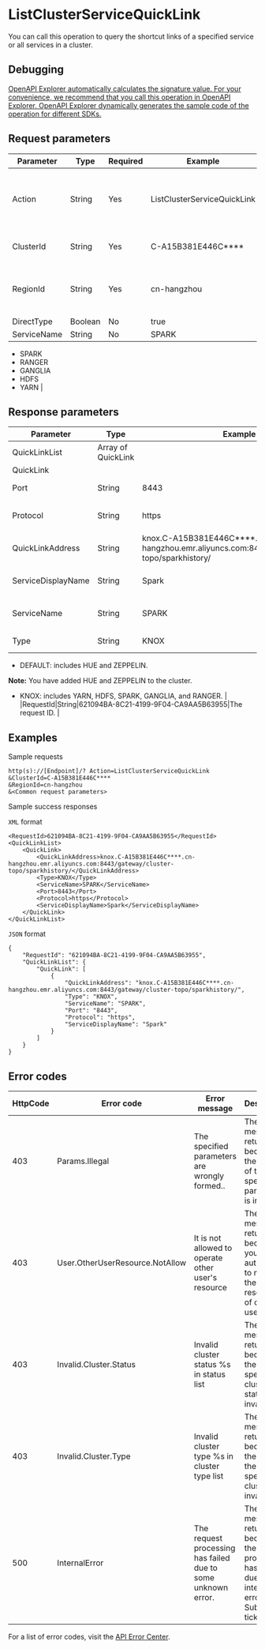 # ListClusterServiceQuickLink

You can call this operation to query the shortcut links of a specified service or all services in a cluster.

## Debugging

[OpenAPI Explorer automatically calculates the signature value. For your convenience, we recommend that you call this operation in OpenAPI Explorer. OpenAPI Explorer dynamically generates the sample code of the operation for different SDKs.](https://api.aliyun.com/#product=Emr&api=ListClusterServiceQuickLink&type=RPC&version=2016-04-08)

## Request parameters

|Parameter|Type|Required|Example|Description|
|---------|----|--------|-------|-----------|
|Action|String|Yes|ListClusterServiceQuickLink|The operation that you want to perform. For API requests using the HTTP or HTTPS URL, this parameter is required. Set the value to ListClusterServiceQuickLink. |
|ClusterId|String|Yes|C-A15B381E446C\*\*\*\*|The ID of the cluster. You can call [ListClusters](~~28147~~) to view the cluster ID. |
|RegionId|String|Yes|cn-hangzhou|The region ID of the resource. You can call [DescribeRegions](~~25609~~) to view the latest list of Alibaba Cloud regions. |
|DirectType|Boolean|No|true|A reserved parameter. |
|ServiceName|String|No|SPARK|Service name:

 -   SPARK
-   RANGER
-   GANGLIA
-   HDFS
-   YARN |

## Response parameters

|Parameter|Type|Example|Description|
|---------|----|-------|-----------|
|QuickLinkList|Array of QuickLink| |The list of links. |
|QuickLink| | | |
|Port|String|8443|The service port. |
|Protocol|String|https|The connection protocol. |
|QuickLinkAddress|String|knox.C-A15B381E446C\*\*\*\*.cn-hangzhou.emr.aliyuncs.com:8443/gateway/cluster-topo/sparkhistory/|The URL of the service. |
|ServiceDisplayName|String|Spark|The display name of the service. |
|ServiceName|String|SPARK|The name of the service. |
|Type|String|KNOX|Service type:

 -   DEFAULT: includes HUE and ZEPPELIN.

 **Note:** You have added HUE and ZEPPELIN to the cluster.

 -   KNOX: includes YARN, HDFS, SPARK, GANGLIA, and RANGER. |
|RequestId|String|621094BA-8C21-4199-9F04-CA9AA5B63955|The request ID. |

## Examples

Sample requests

```
http(s)://[Endpoint]/? Action=ListClusterServiceQuickLink
&ClusterId=C-A15B381E446C****
&RegionId=cn-hangzhou
&<Common request parameters>
```

Sample success responses

`XML` format

```
<RequestId>621094BA-8C21-4199-9F04-CA9AA5B63955</RequestId>
<QuickLinkList>
    <QuickLink>
        <QuickLinkAddress>knox.C-A15B381E446C****.cn-hangzhou.emr.aliyuncs.com:8443/gateway/cluster-topo/sparkhistory/</QuickLinkAddress>
        <Type>KNOX</Type>
        <ServiceName>SPARK</ServiceName>
        <Port>8443</Port>
        <Protocol>https</Protocol>
        <ServiceDisplayName>Spark</ServiceDisplayName>
    </QuickLink>
</QuickLinkList>
```

`JSON` format

```
{
	"RequestId": "621094BA-8C21-4199-9F04-CA9AA5B63955",
	"QuickLinkList": {
		"QuickLink": [
			{
				"QuickLinkAddress": "knox.C-A15B381E446C****.cn-hangzhou.emr.aliyuncs.com:8443/gateway/cluster-topo/sparkhistory/",
				"Type": "KNOX",
				"ServiceName": "SPARK",
				"Port": "8443",
				"Protocol": "https",
				"ServiceDisplayName": "Spark"
			}
		]
	}
}
```

## Error codes

|HttpCode|Error code|Error message|Description|
|--------|----------|-------------|-----------|
|403|Params.Illegal|The specified parameters are wrongly formed..|The error message returned because the format of the specified parameters is invalid.|
|403|User.OtherUserResource.NotAllow|It is not allowed to operate other user's resource|The error message returned because you are not authorized to manage the resources of other users.|
|403|Invalid.Cluster.Status|Invalid cluster status %s in status list|The error message returned because the specified cluster status is invalid.|
|403|Invalid.Cluster.Type|Invalid cluster type %s in cluster type list|The error message returned because the type of the specified cluster is invalid.|
|500|InternalError|The request processing has failed due to some unknown error.|The error message returned because the request processing has failed due to an internal error. Submit a ticket.|

For a list of error codes, visit the [API Error Center](https://error-center.alibabacloud.com/status/product/Emr).


